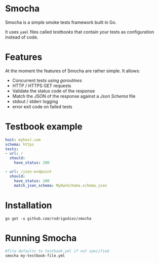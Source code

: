 # Smocha
Smocha is a simple smoke tests framework built in Go.

It uses `yaml` files called _testbooks_ that contain your tests as configuration instead of code.

# Features
At the moment the features of Smocha are rather simple. It allows:

- Concurrent tests using _goroutines_
- HTTP / HTTPS GET requests
- Validate the status code of the response
- Match the JSON of the response against a _Json Schema_ file
- stdout / stderr logging
- error exit code on failed tests

# Testbook example
```yaml
host: myhost.com
schema: https
tests:
- url: /
  should:
    have_status: 200

- url: /json-endpoint
  should:
    have_status: 200
    match_json_schema: MyOwnSchema.schema.json
```

# Installation
```
go get -u github.com/rodrigodiez/smocha
```

# Running Smocha
```bash
#file defaults to testbook.yml if not specified
smocha my-testbook-file.yml
```
